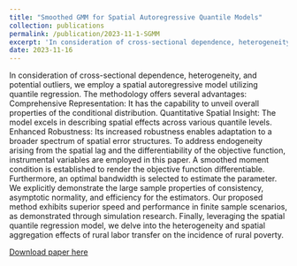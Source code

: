 ```yaml
---
title: "Smoothed GMM for Spatial Autoregressive Quantile Models"
collection: publications
permalink: /publication/2023-11-1-SGMM
excerpt: 'In consideration of cross-sectional dependence, heterogeneity, and potential outliers, we employ a spatial autoregressive model utilizing quantile regression. The methodology offers several advantages: Comprehensive Representation: It has the capability to unveil overall properties of the conditional distribution. Quantitative Spatial Insight: The model excels in describing spatial effects across various quantile levels. Enhanced Robustness: Its increased robustness enables adaptation to a broader spectrum of spatial error structures. To address endogeneity arising from the spatial lag and the differentiability of the objective function, instrumental variables are employed in this paper. A smoothed moment condition is established to render the objective function differentiable. Furthermore, an optimal bandwidth is selected to estimate the parameter. We explicitly demonstrate the large sample properties of consistency, asymptotic normality, and efficiency for the estimators. Our proposed method exhibits superior speed and performance in finite sample scenarios, as demonstrated through simulation research. Finally, leveraging the spatial quantile regression model, we delve into the heterogeneity and spatial aggregation effects of rural labor transfer on the incidence of rural poverty.'
date: 2023-11-16
---
```

In consideration of cross-sectional dependence, heterogeneity, and potential outliers, we employ a spatial autoregressive model utilizing quantile regression. The methodology offers several advantages: Comprehensive Representation: It has the capability to unveil overall properties of the conditional distribution. Quantitative Spatial Insight: The model excels in describing spatial effects across various quantile levels. Enhanced Robustness: Its increased robustness enables adaptation to a broader spectrum of spatial error structures. To address endogeneity arising from the spatial lag and the differentiability of the objective function, instrumental variables are employed in this paper. A smoothed moment condition is established to render the objective function differentiable. Furthermore, an optimal bandwidth is selected to estimate the parameter. We explicitly demonstrate the large sample properties of consistency, asymptotic normality, and efficiency for the estimators. Our proposed method exhibits superior speed and performance in finite sample scenarios, as demonstrated through simulation research. Finally, leveraging the spatial quantile regression model, we delve into the heterogeneity and spatial aggregation effects of rural labor transfer on the incidence of rural poverty.

[Download paper here](https://jackquu.github.io/JackQu.github.io/files/Elsevier_Article__elsarticle__Template.pdf)
